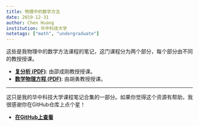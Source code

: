 ```yaml
---
title: 物理中的数学方法
date: 2019-12-31
author: Chen Huang
institution: 华中科技大学
notetags: ["math", "undergraduate"]
---
```


这些是我物理中的数学方法课程的笔记，这门课程分为两个部分，每个部分由不同的教授授课。

- [**复分析 (PDF)**](/notes/mathematical-methods-in-physics/pdf/review-complex-analysis.pdf): 由邵成刚教授授课。
- [**数学物理方程 (PDF)**](/notes/mathematical-methods-in-physics/pdf/equations-of-mathematical-physics.pdf): 由胡勇教授授课。

---

这只是我的华中科技大学课程笔记合集的一部分。如果你觉得这个资源有帮助，我很感谢你在GitHub仓库上点个星！

- [**在GitHub上查看**](https://github.com/chenx820/HUST-course-notes)
